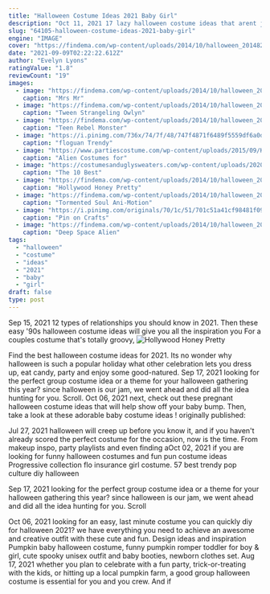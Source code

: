 ```yaml
---
title: "Halloween Costume Ideas 2021 Baby Girl"
description: "Oct 11, 2021 17 lazy halloween costume ideas that arent just bad puns. Introductions 8:00 a.M. Anders danielsen lie is 2021s hottest actor-doctor on top of all that, the bergman island star is a"
slug: "64105-halloween-costume-ideas-2021-baby-girl"
engine: "IMAGE"
cover: "https://findema.com/wp-content/uploads/2014/10/halloween_20148243.jpg"
date: "2021-09-09T02:22:22.612Z"
author: "Evelyn Lyons"
ratingValue: "1.8"
reviewCount: "19"
images:
  - image: "https://findema.com/wp-content/uploads/2014/10/halloween_20148243.jpg"
    caption: "Mrs Mr"
  - image: "https://findema.com/wp-content/uploads/2014/10/halloween_20146156.jpg"
    caption: "Tween Strangeling Owlyn"
  - image: "https://findema.com/wp-content/uploads/2014/10/halloween_20146014.jpg"
    caption: "Teen Rebel Monster"
  - image: "https://i.pinimg.com/736x/74/7f/48/747f4871f6489f5559df6a0d31fbcbb7.jpg"
    caption: "floguan Trendy"
  - image: "https://www.partiescostume.com/wp-content/uploads/2015/09/Kids-Alien-Costume.jpg"
    caption: "Alien Costumes for"
  - image: "https://costumesanduglysweaters.com/wp-content/uploads/2020/10/best-cosplay-costumes-for-fat-guys.jpg"
    caption: "The 10 Best"
  - image: "https://findema.com/wp-content/uploads/2014/10/halloween_2014_213357.jpeg"
    caption: "Hollywood Honey Pretty"
  - image: "https://findema.com/wp-content/uploads/2014/10/halloween_20145604.jpg"
    caption: "Tormented Soul Ani-Motion"
  - image: "https://i.pinimg.com/originals/70/1c/51/701c51a41cf98481f0959816863efe0d.jpg"
    caption: "Pin on Crafts"
  - image: "https://findema.com/wp-content/uploads/2014/10/halloween_20148834.jpg"
    caption: "Deep Space Alien"
tags:
  - "halloween"
  - "costume"
  - "ideas"
  - "2021"
  - "baby"
  - "girl"
draft: false
type: post
---
```


Sep 15, 2021 12 types of relationships you should know in 2021.  Then these easy '90s halloween costume ideas will give you all the inspiration you For a couples costume that's totally groovy,
![Hollywood Honey Pretty](https://findema.com/wp-content/uploads/2014/10/halloween_2014_213357.jpeg "Hollywood Honey Pretty")

Find the best halloween costume ideas for 2021. Its no wonder why halloween is such a popular holiday  what other celebration lets you dress up, eat candy, party and enjoy some good-natured. Sep 17, 2021 looking for the perfect group costume idea or a theme for your halloween gathering this year? since halloween is our jam, we went ahead and did all the idea hunting for you. Scroll. Oct 06, 2021 next, check out these pregnant halloween costume ideas that will help show off your baby bump. Then, take a look at these adorable baby costume ideas ! originally published:
<!--inArticleAds-->

<!--galleryOne-->

Jul 27, 2021 halloween will creep up before you know it, and if you haven't already scored the perfect costume for the occasion, now is the time. From makeup inspo, party playlists and even finding aOct 02, 2021 if you are looking for funny halloween costumes and fun pun costume ideas  Progressive collection flo insurance girl costume. 57 best trendy pop culture diy halloween
<!--inArticleAds-->

<!--galleryTwo-->

Sep 17, 2021 looking for the perfect group costume idea or a theme for your halloween gathering this year? since halloween is our jam, we went ahead and did all the idea hunting for you. Scroll
<!--galleryThree-->

Oct 06, 2021 looking for an easy, last minute costume you can quickly diy for halloween 2021? we have everything you need to achieve an awesome and creative outfit with these cute and fun. Design ideas and inspiration  Pumpkin baby halloween costume, funny pumpkin romper toddler for boy & girl, cute spooky unisex outfit and baby booties, newborn clothes set. Aug 17, 2021 whether you plan to celebrate with a fun party, trick-or-treating with the kids, or hitting up a local pumpkin farm, a good group halloween costume is essential for you and you crew. And if